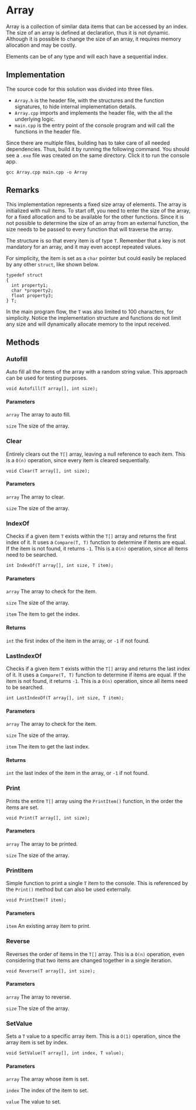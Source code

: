 # Array

Array is a collection of similar data items that can be accessed by an index.
The size of an array is defined at declaration, thus it is not dynamic.
Although it is possible to change the size of an array, it requires memory allocation and may be costly.

Elements can be of any type and will each have a sequential index.

## Implementation

The source code for this solution was divided into three files.
* `Array.h` is the header file, with the structures and the function signatures, to hide internal implementation details.
* `Array.cpp` imports and implements the header file, with the all the underlying logic.
* `main.cpp` is the entry point of the console program and will call the functions in the header file.

Since there are multiple files, building has to take care of all needed dependencies.
Thus, build it by running the following command. You should see a `.exe` file was created on the same directory.
Click it to run the console app.

```
gcc Array.cpp main.cpp -o Array
```

## Remarks

This implementation represents a fixed size array of elements. The array is initialized with null items.
To start off, you need to enter the size of the array, for a fixed allocation and to be available for the other functions.
Since it is not possible to determine the size of an array from an external function, the size needs to be passed to every function that will traverse the array.

The structure is so that every item is of type `T`.
Remember that a key is not mandatory for an array, and it may even accept repeated values.

For simplicity, the item is set as a `char` pointer but could easily be replaced by any other `struct`, like shown below.

```
typedef struct
{
  int property1;
  char *property2;
  float property3;
} T;
```

In the main program flow, the `T` was also limited to 100 characters, for simplicity.
Notice the implementation structure and functions do not limit any size and will dynamically allocate memory to the input received.

## Methods

### Autofill

Auto fill all the items of the array with a random string value.
This approach can be used for testing purposes.

```
void Autofill(T array[], int size);
```

#### Parameters

`array`
The array to auto fill.

`size`
The size of the array.

### Clear

Entirely clears out the `T[]` array, leaving a null reference to each item.
This is a `O(n)` operation, since every item is cleared sequentially.

```
void Clear(T array[], int size);
```

#### Parameters

`array`
The array to clear.

`size`
The size of the array.

### IndexOf

Checks if a given item `T` exists within the `T[]` array and returns the first index of it.
It uses a `Compare(T, T)` function to determine if items are equal.
If the item is not found, it returns `-1`.
This is a `O(n)` operation, since all items need to be searched.

```
int IndexOf(T array[], int size, T item);
```

#### Parameters

`array`
The array to check for the item.

`size`
The size of the array.

`item`
The item to get the index.

#### Returns
`int` the first index of the item in the array, or `-1` if not found.

### LastIndexOf

Checks if a given item `T` exists within the `T[]` array and returns the last index of it.
It uses a `Compare(T, T)` function to determine if items are equal.
If the item is not found, it returns `-1`.
This is a `O(n)` operation, since all items need to be searched.

```
int LastIndexOf(T array[], int size, T item);
```

#### Parameters

`array`
The array to check for the item.

`size`
The size of the array.

`item`
The item to get the last index.

#### Returns
`int` the last index of the item in the array, or `-1` if not found.

### Print

Prints the entire `T[]` array using the `PrintItem()` function, in the order the items are set.

```
void Print(T array[], int size);
```

#### Parameters

`array`
The array to be printed.

`size`
The size of the array.

### PrintItem

Simple function to print a single `T` item to the console.
This is referenced by the `Print()` method but can also be used externally.

```
void PrintItem(T item);
```

#### Parameters

`item`
An existing array item to print.

### Reverse

Reverses the order of items in the `T[]` array.
This is a `O(n)` operation, even considering that two items are changed together in a single iteration.

```
void Reverse(T array[], int size);
```

#### Parameters

`array`
The array to reverse.

`size`
The size of the array.

### SetValue

Sets a `T` value to a specific array item.
This is a `O(1)` operation, since the array item is set by index.

```
void SetValue(T array[], int index, T value);
```

#### Parameters

`array`
The array whose item is set.

`index`
The index of the item to set.

`value`
The value to set.
